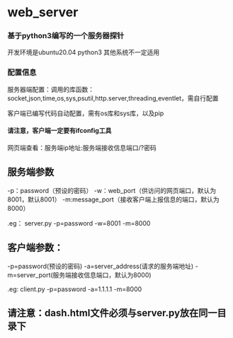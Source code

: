 # web_server
### 基于python3编写的一个服务器探针
开发环境是ubuntu20.04 python3
其他系统不一定适用

### 配置信息

服务器端配置：调用的库函数：socket,json,time,os,sys,psutil,http.server,threading,eventlet，需自行配置

客户端已编写代码自动配置，需有os库和sys库，以及pip
#### 请注意，客户端一定要有ifconfig工具

网页端查看：服务端ip地址:服务端接收信息端口/?密码


## 服务端参数


-p：password（预设的密码）  -w：web_port（供访问的网页端口，默认为8001，默认8001） -m:message_port（接收客户端上报信息的端口，默认为8000）

.eg： server.py -p=password -w=8001 -m=8000





## 客户端参数：


-p=password(预设的密码) -a=server_address(请求的服务端地址) -m=server_port(服务端接收信息端口，默认为8000)

.eg: client.py -p=password -a=1.1.1.1 -m=8000


## 请注意：dash.html文件必须与server.py放在同一目录下

